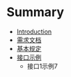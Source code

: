 # Summary

* [Introduction](README.md)
* [需求文档](requirement.md)
* [基本规定](base_rule.md)
* [接口示例](interface_example.md)
   * 接口1示例7

